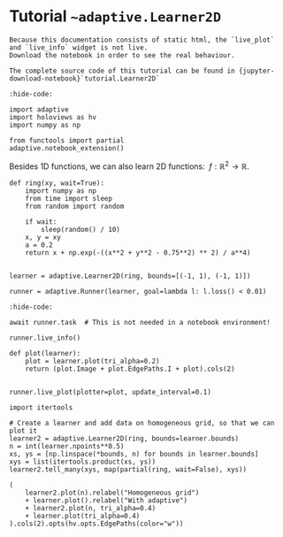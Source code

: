 # Tutorial `~adaptive.Learner2D`

```{note}
Because this documentation consists of static html, the `live_plot` and `live_info` widget is not live.
Download the notebook in order to see the real behaviour.
```

```{seealso}
The complete source code of this tutorial can be found in {jupyter-download-notebook}`tutorial.Learner2D`
```

```{jupyter-execute}
:hide-code:

import adaptive
import holoviews as hv
import numpy as np

from functools import partial
adaptive.notebook_extension()
```

Besides 1D functions, we can also learn 2D functions:
$\ f: ℝ^2 → ℝ$.

```{jupyter-execute}
def ring(xy, wait=True):
    import numpy as np
    from time import sleep
    from random import random

    if wait:
        sleep(random() / 10)
    x, y = xy
    a = 0.2
    return x + np.exp(-((x**2 + y**2 - 0.75**2) ** 2) / a**4)


learner = adaptive.Learner2D(ring, bounds=[(-1, 1), (-1, 1)])
```

```{jupyter-execute}
runner = adaptive.Runner(learner, goal=lambda l: l.loss() < 0.01)
```

```{jupyter-execute}
:hide-code:

await runner.task  # This is not needed in a notebook environment!
```

```{jupyter-execute}
runner.live_info()
```

```{jupyter-execute}
def plot(learner):
    plot = learner.plot(tri_alpha=0.2)
    return (plot.Image + plot.EdgePaths.I + plot).cols(2)


runner.live_plot(plotter=plot, update_interval=0.1)
```

```{jupyter-execute}
import itertools

# Create a learner and add data on homogeneous grid, so that we can plot it
learner2 = adaptive.Learner2D(ring, bounds=learner.bounds)
n = int(learner.npoints**0.5)
xs, ys = [np.linspace(*bounds, n) for bounds in learner.bounds]
xys = list(itertools.product(xs, ys))
learner2.tell_many(xys, map(partial(ring, wait=False), xys))

(
    learner2.plot(n).relabel("Homogeneous grid")
    + learner.plot().relabel("With adaptive")
    + learner2.plot(n, tri_alpha=0.4)
    + learner.plot(tri_alpha=0.4)
).cols(2).opts(hv.opts.EdgePaths(color="w"))
```
